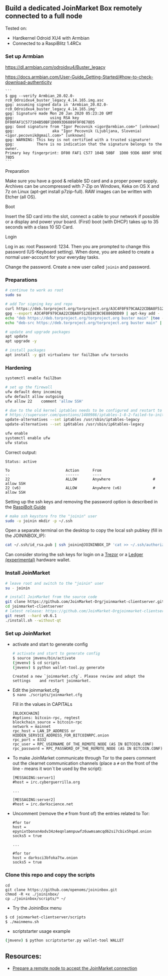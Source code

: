 ## Build a dedicated JoinMarket Box remotely connected to a full node


Tested on:
* Hardkernel Odroid XU4 with Armbian
* Connected to a RaspiBlitz 1.4RCx

### Set up Armbian

https://dl.armbian.com/odroidxu4/Buster_legacy

https://docs.armbian.com/User-Guide_Getting-Started/#how-to-check-download-authenticity

    ```
    $ gpg --verify Armbian_20.02.0-rc0_Odroidxu4_buster_legacy_4.14.165.img.asc
    gpg: assuming signed data in 'Armbian_20.02.0-rc0_Odroidxu4_buster_legacy_4.14.165.img'
    gpg: Signature made Mon 20 Jan 2020 05:23:20 GMT
    gpg:                using RSA key DF00FAF1C577104B50BF1D0093D6889F9F0E78D5
    gpg: Good signature from "Igor Pecovnik <igor@armbian.com>" [unknown]
    gpg:                 aka "Igor Pecovnik (Ljubljana, Slovenia) <igor.pecovnik@gmail.com>" [unknown]
    gpg: WARNING: This key is not certified with a trusted signature!
    gpg:          There is no indication that the signature belongs to the owner.
    Primary key fingerprint: DF00 FAF1 C577 104B 50BF  1D00 93D6 889F 9F0E 78D5
    ```
Preparation

Make sure you have a good & reliable SD card and a proper power supply. Archives can be uncompressed with 7-Zip on Windows, Keka on OS X and 7z on Linux (apt-get install p7zip-full). RAW images can be written with Etcher (all OS).

Boot

Insert the SD card into the slot, connect a cable to your network if possible or a display and power your board. (First) boot (with DHCP) takes up to 35 seconds with a class 10 SD Card.

Login

Log in as: root  Password: 1234. Then you are prompted to change this password (US-Keyboard setting). When done, you are asked to create a normal user-account for your everyday tasks.

Change the password.
Create a new user called `joinin` and password.

### Preparations

```bash
# continue to work as root
sudo su

# add Tor signing key and repo
curl https://deb.torproject.org/torproject.org/A3C4F0F979CAA22CDBA8F512EE8CBC9E886DDD89.asc | gpg --import
gpg --export A3C4F0F979CAA22CDBA8F512EE8CBC9E886DDD89 | apt-key add -
echo "deb https://deb.torproject.org/torproject.org buster main" |tee -a /etc/apt/sources.list
echo "deb-src https://deb.torproject.org/torproject.org buster main" | tee -a /etc/apt/sources.list

# update and upgrade packages
apt update
apt upgrade -y

# install packages
apt install -y git virtualenv tor fail2ban ufw torsocks

```

### Hardening

```bash
systemctl enable fail2ban

# set up the firewall
ufw default deny incoming
ufw default allow outgoing
ufw allow 22    comment 'allow SSH'

# due to the old kernel iptables needs to be configured and restart to set up
# https://superuser.com/questions/1480986/iptables-1-8-2-failed-to-initialize-nft-protocol-not-supported
update-alternatives --set iptables /usr/sbin/iptables-legacy
update-alternatives --set ip6tables /usr/sbin/ip6tables-legacy

ufw enable
systemctl enable ufw
ufw status
```

Correct output:
```
Status: active

To                         Action      From
--                         ------      ----
22                         ALLOW       Anywhere                   # allow SSH
22 (v6)                    ALLOW       Anywhere (v6)              # allow SSH
```


Setting up the ssh keys and removing the password option is described in the [RaspiBolt Guide](https://stadicus.github.io/RaspiBolt/raspibolt_21_security.html#login-with-ssh-keys)
```bash
# make ssh keystore fro the "joinin" user
sudo -u joinin mkdir -p ~/.ssh
```
Open a separate terminal on the desktop to copy the local ssh pubkey (fill in the JOININBOX_IP):
```bash
cat ~/.ssh/id_rsa.pub | ssh joinin@JOININBOX_IP 'cat >> ~/.ssh/authorized_keys && chmod -R 700 ~/.ssh/'
```

Can consider storing the ssh keys for login on a [Trezor](https://wiki.trezor.io/Apps:SSH_agent) or a [Ledger (experimental)](https://support.ledger.com/hc/en-us/articles/115005200649) hardware wallet.

### Install JoinMarket
```bash
# leave root and switch to the "joinin" user
su - joinin

# install JoinMarket from the source code
git clone https://github.com/JoinMarket-Org/joinmarket-clientserver.git
cd joinmarket-clientserver
# latest release: https://github.com/JoinMarket-Orgjoinmarket-clientserver/releases
git reset --hard v0.6.1
./install.sh --without-qt
```
### Set up JoinMarket
* activate and start to generate config
    ```bash
    # activate and start to generate config
    $ source jmvenv/bin/activate
    (jmvenv) $ cd scripts
    (jmvenv) $ python wallet-tool.py generate
    ```
    ```
    Created a new `joinmarket.cfg`. Please review and adopt the settings    and restart joinmarket.
    ```

* Edit the joinmarket.cfg  
    `$ nano ./scripts/joinmarket.cfg` 

    Fill in the values in CAPITALs

    ```
    [BLOCKCHAIN]
    #options: bitcoin-rpc, regtest
    blockchain_source = bitcoin-rpc
    network = mainnet
    rpc_host = LAN_IP_ADDRESS or HIDDEN_SERVICE_ADDRESS_FOR_BITCOINRPC.onion
    rpc_port = 8332
    rpc_user = RPC_USERNAME_OF_THE_REMOTE_NODE (AS IN BITCOIN.CONF)
    rpc_password = RPC_PASSWORD_OF_THE_REMOTE_NODE (AS IN BITCOIN.CONF)
    ```
* To make JoinMarket communicate through Tor to the peers comment out the clearnet communication channels (place a `#` on the front of the line - means it won`t be used by the script):

    ```
    [MESSAGING:server1]
    #host = irc.cyberguerrilla.org

    ...

    [MESSAGING:server2]
    #host = irc.darkscience.net
    ```
* Uncomment (remove the `#` from front of) the entries related to Tor:
    ```
    #for tor
    host = epynixtbonxn4odv34z4eqnlamnpuwfz6uwmsamcqd62si7cbix5hqad.onion
    socks5 = true
    
    ...

    #for tor
    host = darksci3bfoka7tw.onion
    socks5 = true
    ```

### Clone this repo and copy the scripts
```
cd
git clone https://github.com/openoms/joininbox.git
chmod -R +x ./joininbox/
cp ./joininbox/scripts/* ~/
```

* Try the JoininBox menu 
```bash
$ cd joinmarket-clientserver/scripts
$ ./mainmenu.sh
```
* scriptstarter usage example
```bash
(jmvenv) $ python scriptstarter.py wallet-tool WALLET
```

## Resources:

* [Prepare a remote node to accept the JoinMarket connection](prepare_remote_node.md)
